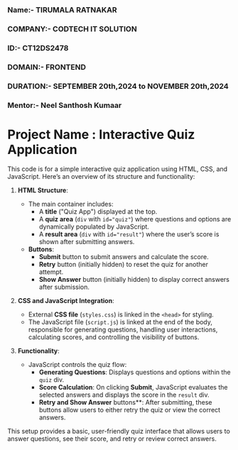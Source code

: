 ### **Name:-** TIRUMALA RATNAKAR

### **COMPANY:-** CODTECH IT SOLUTION

### **ID:-** CT12DS2478

### **DOMAIN:-** FRONTEND

### **DURATION:-** SEPTEMBER 20th,2024 to NOVEMBER 20th,2024

### **Mentor:-** Neel Santhosh Kumaar

# Project Name : Interactive Quiz Application

This code is for a simple interactive quiz application using HTML, CSS, and JavaScript. Here’s an overview of its structure and functionality:

1. **HTML Structure**:
   - The main container includes:
     - A **title** ("Quiz App") displayed at the top.
     - A **quiz area** (`div` with `id="quiz"`) where questions and options are dynamically populated by JavaScript.
     - A **result area** (`div` with `id="result"`) where the user’s score is shown after submitting answers.
   - **Buttons**: 
     - **Submit** button to submit answers and calculate the score.
     - **Retry** button (initially hidden) to reset the quiz for another attempt.
     - **Show Answer** button (initially hidden) to display correct answers after submission.

2. **CSS and JavaScript Integration**:
   - External **CSS file** (`styles.css`) is linked in the `<head>` for styling.
   - The JavaScript file (`script.js`) is linked at the end of the body, responsible for generating questions, handling user interactions, calculating scores, and controlling the visibility of buttons.

3. **Functionality**:
   - JavaScript controls the quiz flow:
     - **Generating Questions**: Displays questions and options within the `quiz` div.
     - **Score Calculation**: On clicking **Submit**, JavaScript evaluates the selected answers and displays the score in the `result` div.
     - **Retry and Show Answer** buttons**: After submitting, these buttons allow users to either retry the quiz or view the correct answers.

This setup provides a basic, user-friendly quiz interface that allows users to answer questions, see their score, and retry or review correct answers.
